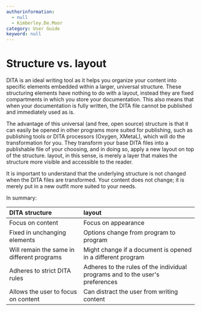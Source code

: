 ```yaml
---
authorinformation:
  - null
  - Kimberley.De.Moor
category: User Guide
keyword: null
---
```


# Structure vs. layout

DITA is an ideal writing tool as it helps you organize your content into specific elements embedded within a larger, universal structure. These structuring elements have nothing to do with a layout, instead they are fixed compartments in which you store your documentation. This also means that when your documentation is fully written, the DITA file cannot be published and immediately used as is.

The advantage of this universal \(and free, open source\) structure is that it can easily be opened in other programs more suited for publishing, such as publishing tools or DITA processors \(Oxygen, XMetaL\), which will do the transformation for you. They transform your base DITA files into a publishable file of your choosing, and in doing so, apply a new layout on top of the structure. layout, in this sense, is merely a layer that makes the structure more visible and accessible to the reader.

It is important to understand that the underlying structure is not changed when the DITA files are transformed. Your content does not change; it is merely put in a new outfit more suited to your needs.

In summary:

| DITA structure | layout |
| :--- | :--- |
| Focus on content | Focus on appearance |
| Fixed in unchanging elements | Options change from program to program |
| Will remain the same in different programs | Might change if a document is opened in a different program |
| Adheres to strict DITA rules | Adheres to the rules of the individual programs and to the user's preferences |
| Allows the user to focus on content | Can distract the user from writing content |

